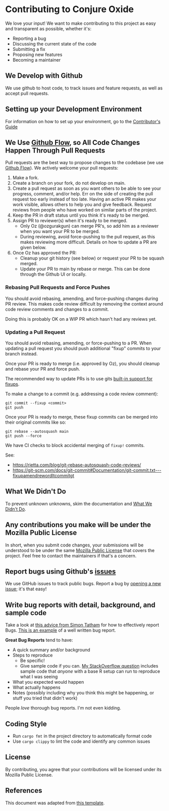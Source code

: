# Contributing to Conjure Oxide
We love your input! We want to make contributing to this project as easy and transparent as possible, whether it's:

- Reporting a bug
- Discussing the current state of the code
- Submitting a fix
- Proposing new features
- Becoming a maintainer

## We Develop with Github
We use github to host code, to track issues and feature requests, as well as accept pull requests.

## Setting up your Development Environment
For information on how to set up your environment, go to the [Contributor's Guide](https://github.com/conjure-cp/conjure-oxide/wiki/Setting-up-your-development-environment)

## We Use [Github Flow](https://docs.github.com/en/get-started/using-github/github-flow), so All Code Changes Happen Through Pull Requests
Pull requests are the best way to propose changes to the codebase (we use [Github Flow](https://docs.github.com/en/get-started/using-github/github-flow)). We actively welcome your pull requests:

1. Make a fork.
2. Create a branch on your fork, do not develop on main.
3. Create a pull request as soon as you want others to be able to see your progress, comment, and/or help. Err on the side of creating the pull request too early instead of too late. Having an active PR makes your work visible, allows others to help you and give feedback. Request reviews from people who have worked on similar parts of the project.
4. Keep the PR in draft status until you think it's ready to be merged.
5. Assign PR to reviewer(s) when it's ready to be merged.
    - Only Oz (@ozgurakgun) can merge PR's, so add him as a reviewer when you
      want your PR to be merged.
    - During reviewing, avoid force-pushing to the pull request, as this makes
      reviewing more difficult. Details on how to update a PR are given below.
6. Once Oz has approved the PR:
    * Cleanup your git history (see below) or request your PR to be squash merged.
    * Update your PR to main by rebase or merge. This can be done through the
      Github UI or locally.

### Rebasing Pull Requests and Force Pushes

You should avoid rebasing, amending, and force-pushing changes during PR
review. This makes code review difficult by removing the context around code
review comments and changes to a commit. 

Doing this is probably OK on a WIP PR which hasn't had any reviews yet.

### Updating a Pull Request 

You should avoid rebasing, amending, or force-pushing to a PR. When updating a
pull request you should push additional "fixup" commits to your branch instead.

Once your PR is ready to merge (i.e. approved by Oz), you should cleanup and
rebase your PR and force push. 

The recommended way to update PRs is to use gits [built-in support for
fixups](http://git-scm.com/docs/git-commit#Documentation/git-commit.txt---fixupamendrewordcommit).

To make a change to a commit (e.g. addressing a code review comment):

```
git commit --fixup <commit>
git push
```

Once your PR is ready to merge, these fixup commits can be merged into their
original commits like so: 

```
git rebase --autosquash main
git push --force
```

We have CI checks to block accidental merging of `fixup!` commits.


See: 
 * https://rietta.com/blog/git-rebase-autosquash-code-reviews/
 * https://git-scm.com/docs/git-commit#Documentation/git-commit.txt---fixupamendrewordltcommitgt



## What We Didn't Do
To prevent unknown unknowns, skim the documentation and [What We Didn't Do](https://github.com/conjure-cp/conjure-oxide/wiki/What-We-Didn%27t-Do).

## Any contributions you make will be under the Mozilla Public License
In short, when you submit code changes, your submissions will be understood to be under the same [Mozilla Public License](https://www.mozilla.org/en-US/MPL/2.0/) that covers the project. Feel free to contact the maintainers if that's a concern.

## Report bugs using Github's [issues](https://github.com/conjure-cp/conjure-oxide/issues)
We use GitHub issues to track public bugs. Report a bug by [opening a new issue](https://github.com/conjure-cp/conjure-oxide/issues/new); it's that easy!

## Write bug reports with detail, background, and sample code
Take a look at [this advice from Simon Tatham](https://www.chiark.greenend.org.uk/~sgtatham/bugs.html) for how to effectively report Bugs. [This is an example](https://stackoverflow.com/q/12488905/180626) of a well written bug report. 

**Great Bug Reports** tend to have:

- A quick summary and/or background
- Steps to reproduce
  - Be specific!
  - Give sample code if you can. [My StackOverflow question](https://stackoverflow.com/q/12488905/180626) includes sample code that *anyone* with a base R setup can run to reproduce what I was seeing
- What you expected would happen
- What actually happens
- Notes (possibly including why you think this might be happening, or stuff you tried that didn't work)

People *love* thorough bug reports. I'm not even kidding.

## Coding Style
- Run `cargo fmt` in the project directory to automatically format code
- Use `cargo clippy` to lint the code and identify any common issues

## License
By contributing, you agree that your contributions will be licensed under its Mozilla Public License.

## References
This document was adapted from [this template](https://gist.github.com/briandk/3d2e8b3ec8daf5a27a62).
